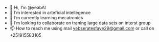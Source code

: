 - 👋 Hi, I’m @yeabAI
- 👀 I’m interested in arteficial intellegence 
- 🌱 I’m currently learning mecatronics
- 💞️ I’m looking to collaborate on traning large data sets on interst group
- 📫 How to reach me using mail yabseratesfaye29@gmail.com or call on +251915583105

<!---
yeabAI/yeabAI is a ✨ special ✨ repository because its `README.md` (this file) appears on your GitHub profile.
You can click the Preview link to take a look at your changes.
--->
